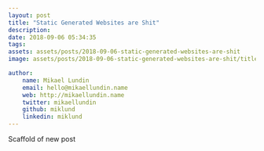 ```yaml
---
layout: post
title: "Static Generated Websites are Shit"
description: 
date: 2018-09-06 05:34:35
tags: 
assets: assets/posts/2018-09-06-static-generated-websites-are-shit
image: assets/posts/2018-09-06-static-generated-websites-are-shit/title.jpg

author: 
    name: Mikael Lundin
    email: hello@mikaellundin.name 
    web: http://mikaellundin.name
    twitter: mikaellundin
    github: miklund
    linkedin: miklund
---
```


Scaffold of new post
